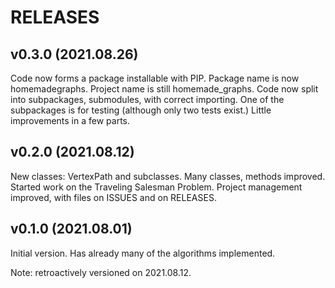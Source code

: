 # RELEASES

## v0.3.0 (2021.08.26)

Code now forms a package installable with PIP.
Package name is now homemadegraphs. Project name is still homemade_graphs.
Code now split into subpackages, submodules, with correct importing.
One of the subpackages is for testing (although only two tests exist.)
Little improvements in a few parts.

## v0.2.0 (2021.08.12)

New classes: VertexPath and subclasses.
Many classes, methods improved.
Started work on the Traveling Salesman Problem.
Project management improved, with files on ISSUES and on RELEASES.

## v0.1.0 (2021.08.01)

Initial version. Has already many of the algorithms implemented.

Note: retroactively versioned on 2021.08.12.
